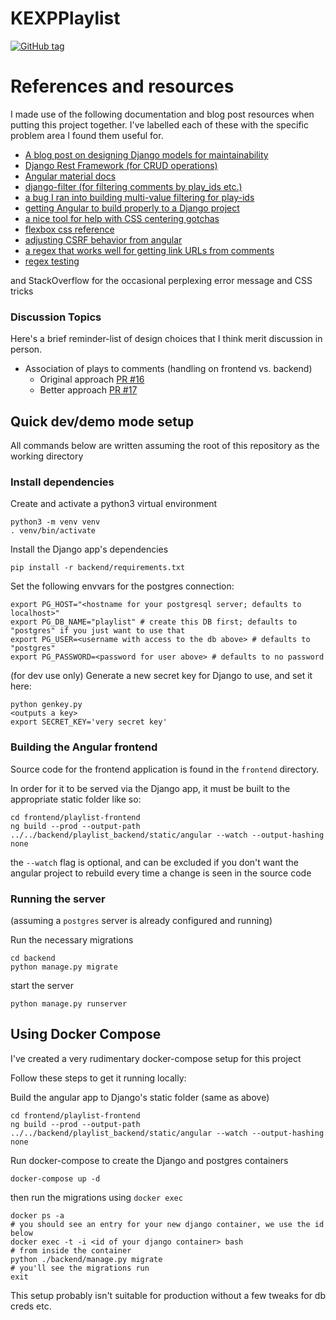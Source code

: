 # KEXPPlaylist
[![GitHub tag](https://img.shields.io/github/tag/johnlawsharrison/KEXPPlaylist.svg)](https://github.com/johnlawsharrison/KEXPPlaylist/tags/)


# References and resources
I made use of the following documentation and blog post resources when putting this project together. I've labelled each of these with the specific problem area I found them useful for.

   * [A blog post on designing Django models for maintainability](https://blog.kevinastone.com/django-model-behaviors)
   * [Django Rest Framework (for CRUD operations)](https://www.django-rest-framework.org/api-guide/)
   * [Angular material docs](https://material.angular.io)
   * [django-filter (for filtering comments by play_ids etc.)](https://django-filter.readthedocs.io/en/master/ref/filters.html)
   * [a bug I ran into building multi-value filtering for play-ids](https://stackoverflow.com/questions/8144582/django-how-do-i-use-a-string-as-the-keyword-in-a-q-statement)
   * [getting Angular to build properly to a Django project](https://medium.com/swlh/django-angular-4-a-powerful-web-application-60b6fb39ef34)
   * [a nice tool for help with CSS centering gotchas](http://howtocenterincss.com/)
   * [flexbox css reference](https://css-tricks.com/snippets/css/a-guide-to-flexbox/#article-header-id-7)
   * [adjusting CSRF behavior from angular](https://stackoverflow.com/a/47591912)
   * [a regex that works well for getting link URLs from comments](https://stackoverflow.com/questions/3809401/what-is-a-good-regular-expression-to-match-a-url)
   * [regex testing](https://regexr.com/)

and StackOverflow for the occasional perplexing error message and CSS tricks

### Discussion Topics

Here's a brief reminder-list of design choices that I think merit discussion in person.

- Association of plays to comments (handling on frontend vs. backend)
	- Original approach [PR #16](https://github.com/johnlawsharrison/KEXPPlaylist/pull/16)
	- Better approach [PR #17](https://github.com/johnlawsharrison/KEXPPlaylist/pull/17)

## Quick dev/demo mode setup

All commands below are written assuming the root of this repository as the working directory

### Install dependencies

Create and activate a python3 virtual environment

```
python3 -m venv venv
. venv/bin/activate
```

Install the Django app's dependencies

```
pip install -r backend/requirements.txt
```

Set the following envvars for the postgres connection:

```
export PG_HOST="<hostname for your postgresql server; defaults to localhost>"
export PG_DB_NAME="playlist" # create this DB first; defaults to "postgres" if you just want to use that
export PG_USER=<username with access to the db above> # defaults to "postgres"
export PG_PASSWORD=<password for user above> # defaults to no password
```

(for dev use only)
Generate a new secret key for Django to use, and set it here:

```
python genkey.py
<outputs a key>
export SECRET_KEY='very secret key'
```

### Building the Angular frontend

Source code for the frontend application is found in the `frontend` directory.

In order for it to be served via the Django app, it must be built to the appropriate static folder like so:

```
cd frontend/playlist-frontend
ng build --prod --output-path ../../backend/playlist_backend/static/angular --watch --output-hashing none
```

the `--watch` flag is optional, and can be excluded if you don't want the angular project
to rebuild every time a change is seen in the source code

### Running the server

(assuming a `postgres` server is already configured and running)

Run the necessary migrations

```
cd backend
python manage.py migrate
```

start the server

```
python manage.py runserver
```

## Using Docker Compose

I've created a very rudimentary docker-compose setup for this project

Follow these steps to get it running locally:

Build the angular app to Django's static folder (same as above)

```
cd frontend/playlist-frontend
ng build --prod --output-path ../../backend/playlist_backend/static/angular --watch --output-hashing none
```

Run docker-compose to create the Django and postgres containers

```
docker-compose up -d
```

then run the migrations using `docker exec`

```
docker ps -a
# you should see an entry for your new django container, we use the id below
docker exec -t -i <id of your django container> bash
# from inside the container
python ./backend/manage.py migrate
# you'll see the migrations run
exit
```

This setup probably isn't suitable for production without a few tweaks for db creds etc.
